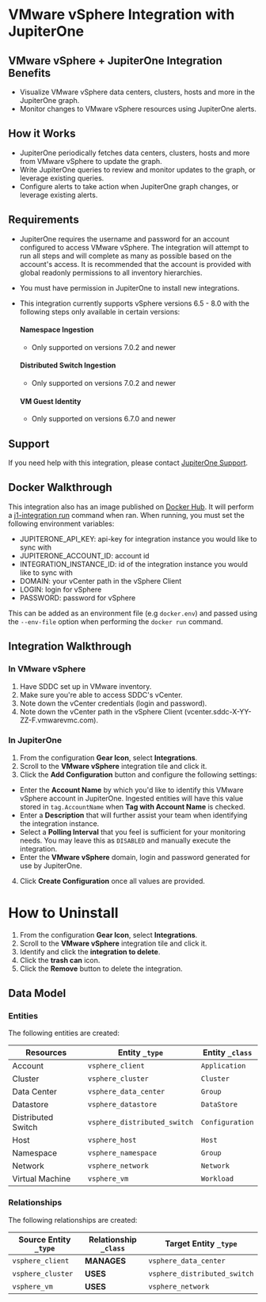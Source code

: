 # VMware vSphere Integration with JupiterOne

## VMware vSphere + JupiterOne Integration Benefits

- Visualize VMware vSphere data centers, clusters, hosts and more in the
  JupiterOne graph.
- Monitor changes to VMware vSphere resources using JupiterOne alerts.

## How it Works

- JupiterOne periodically fetches data centers, clusters, hosts and more from
  VMware vSphere to update the graph.
- Write JupiterOne queries to review and monitor updates to the graph, or
  leverage existing queries.
- Configure alerts to take action when JupiterOne graph changes, or leverage
  existing alerts.

## Requirements

- JupiterOne requires the username and password for an account configured to
  access VMware vSphere. The integration will attempt to run all steps and will
  complete as many as possible based on the account's access. It is recommended
  that the account is provided with global readonly permissions to all inventory
  hierarchies.
- You must have permission in JupiterOne to install new integrations.
- This integration currently supports vSphere versions 6.5 - 8.0 with the
  following steps only available in certain versions:

  #### Namespace Ingestion

  - Only supported on versions 7.0.2 and newer

  #### Distributed Switch Ingestion

  - Only supported on versions 7.0.2 and newer

  #### VM Guest Identity

  - Only supported on versions 6.7.0 and newer

## Support

If you need help with this integration, please contact
[JupiterOne Support](https://support.jupiterone.io).

## Docker Walkthrough

This integration also has an image published on
[Docker Hub](https://hub.docker.com/r/jupiterone/graph-vsphere). It will perform
a
[j1-integration run](https://github.com/JupiterOne/sdk/blob/main/docs/integrations/development.md#command-j1-integration-run)
command when ran. When running, you must set the following environment
variables:

- JUPITERONE_API_KEY: api-key for integration instance you would like to sync
  with
- JUPITERONE_ACCOUNT_ID: account id
- INTEGRATION_INSTANCE_ID: id of the integration instance you would like to sync
  with
- DOMAIN: your vCenter path in the vSphere Client
- LOGIN: login for vSphere
- PASSWORD: password for vSphere

This can be added as an environment file (e.g `docker.env`) and passed using the
`--env-file` option when performing the `docker run` command.

## Integration Walkthrough

### In VMware vSphere

1. Have SDDC set up in VMware inventory.
2. Make sure you're able to access SDDC's vCenter.
3. Note down the vCenter credentials (login and password).
4. Note down the vCenter path in the vSphere Client
   (vcenter.sddc-X-YY-ZZ-F.vmwarevmc.com).

### In JupiterOne

1. From the configuration **Gear Icon**, select **Integrations**.
2. Scroll to the **VMware vSphere** integration tile and click it.
3. Click the **Add Configuration** button and configure the following settings:

- Enter the **Account Name** by which you'd like to identify this VMware vSphere
  account in JupiterOne. Ingested entities will have this value stored in
  `tag.AccountName` when **Tag with Account Name** is checked.
- Enter a **Description** that will further assist your team when identifying
  the integration instance.
- Select a **Polling Interval** that you feel is sufficient for your monitoring
  needs. You may leave this as `DISABLED` and manually execute the integration.
- Enter the **VMware vSphere** domain, login and password generated for use by
  JupiterOne.

4. Click **Create Configuration** once all values are provided.

# How to Uninstall

1. From the configuration **Gear Icon**, select **Integrations**.
2. Scroll to the **VMware vSphere** integration tile and click it.
3. Identify and click the **integration to delete**.
4. Click the **trash can** icon.
5. Click the **Remove** button to delete the integration.

<!-- {J1_DOCUMENTATION_MARKER_START} -->
<!--
********************************************************************************
NOTE: ALL OF THE FOLLOWING DOCUMENTATION IS GENERATED USING THE
"j1-integration document" COMMAND. DO NOT EDIT BY HAND! PLEASE SEE THE DEVELOPER
DOCUMENTATION FOR USAGE INFORMATION:

https://github.com/JupiterOne/sdk/blob/main/docs/integrations/development.md
********************************************************************************
-->

## Data Model

### Entities

The following entities are created:

| Resources          | Entity `_type`               | Entity `_class` |
| ------------------ | ---------------------------- | --------------- |
| Account            | `vsphere_client`             | `Application`   |
| Cluster            | `vsphere_cluster`            | `Cluster`       |
| Data Center        | `vsphere_data_center`        | `Group`         |
| Datastore          | `vsphere_datastore`          | `DataStore`     |
| Distributed Switch | `vsphere_distributed_switch` | `Configuration` |
| Host               | `vsphere_host`               | `Host`          |
| Namespace          | `vsphere_namespace`          | `Group`         |
| Network            | `vsphere_network`            | `Network`       |
| Virtual Machine    | `vsphere_vm`                 | `Workload`      |

### Relationships

The following relationships are created:

| Source Entity `_type` | Relationship `_class` | Target Entity `_type`        |
| --------------------- | --------------------- | ---------------------------- |
| `vsphere_client`      | **MANAGES**           | `vsphere_data_center`        |
| `vsphere_cluster`     | **USES**              | `vsphere_distributed_switch` |
| `vsphere_vm`          | **USES**              | `vsphere_network`            |

<!--
********************************************************************************
END OF GENERATED DOCUMENTATION AFTER BELOW MARKER
********************************************************************************
-->
<!-- {J1_DOCUMENTATION_MARKER_END} -->
